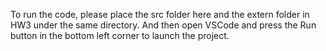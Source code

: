 To run the code, please place the src folder here and the extern folder in HW3 under the same directory. And then open VSCode and press the Run button in the bottom left corner to launch the project. 